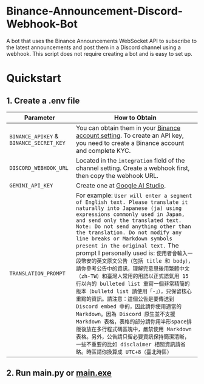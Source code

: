 # Binance-Announcement-Discord-Webhook-Bot
A bot that uses the Binance Announcements WebSocket API to subscribe to the latest announcements and post them in a Discord channel using a webhook. This script does not require creating a bot and is easy to set up.

# Quickstart
## 1. Create a .env file

| Parameter              | How to Obtain                                                                                                      |
|-----------------------|------------------------------------------------------------------------------------------------------------------|
| `BINANCE_APIKEY` & `BINANCE_SECRET_KEY` | You can obtain them in your [Binance account setting](https://www.binance.com/zh-TC/my/settings/api-management). To create an API key, you need to create a Binance account and complete KYC. |
| `DISCORD_WEBHOOK_URL`  | Located in the `integration` field of the channel setting. Create a webhook first, then copy the webhook URL.      |
| `GEMINI_API_KEY`       | Create one at [Google AI Studio](https://aistudio.google.com/apikey).                                            |
| `TRANSLATION_PROMPT`   | For example: `User will enter a segment of English text. Please translate it naturally into Japanese (ja) using expressions commonly used in Japan, and send only the translated text. Note: Do not send anything other than the translation. Do not modify any line breaks or Markdown symbols present in the original text.` The prompt I personally used is: `使用者會輸入一段幣安的英文原文公告（包括 title 和 body），請你參考公告中的資訊，理解完意思後用繁體中文（zh-TW）和臺灣人常用的用語以正式語氣用 15 行以內的 bulleted list 重寫一個非常精簡的版本（bulletd list 請使用「-」），只保留核心重點的資訊。請注意：這個公告是要傳送到Discord embed 中的，因此請你使用適當的 Markdown。因為 Discord 原生並不支援 Markdown 表格，表格的部分請你用半形space排版後放在多行程式碼區塊中，嚴禁使用 Markdown 表格。另外，公告請只留必要資訊保持簡潔清晰，一些不重要的比如 disclaimer 相關資訊請省略。時區請你換算成 UTC+8（臺北時區）` |


## 2. Run main.py or [main.exe](https://github.com/Xeift/Binance-Announcement-Discord-Webhook-Bot/releases)
